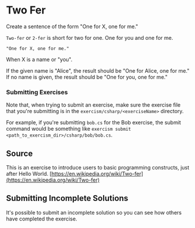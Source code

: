 # Two Fer

Create a sentence of the form "One for X, one for me."

`Two-fer` or `2-fer` is short for two for one. One for you and one for me.

```plain
"One for X, one for me."
```

When X is a name or "you".

If the given name is "Alice", the result should be "One for Alice, one for me." If no name is given, the result should be "One for you, one for me."

### Submitting Exercises

Note that, when trying to submit an exercise, make sure the exercise file that you're submitting is in the `exercism/csharp/<exerciseName>` directory.

For example, if you're submitting `bob.cs` for the Bob exercise, the submit command would be something like `exercism submit <path_to_exercism_dir>/csharp/bob/bob.cs`.

## Source
This is an exercise to introduce users to basic programming constructs, just after Hello World. [https://en.wikipedia.org/wiki/Two-fer](https://en.wikipedia.org/wiki/Two-fer)

## Submitting Incomplete Solutions
It's possible to submit an incomplete solution so you can see how others have completed the exercise.
